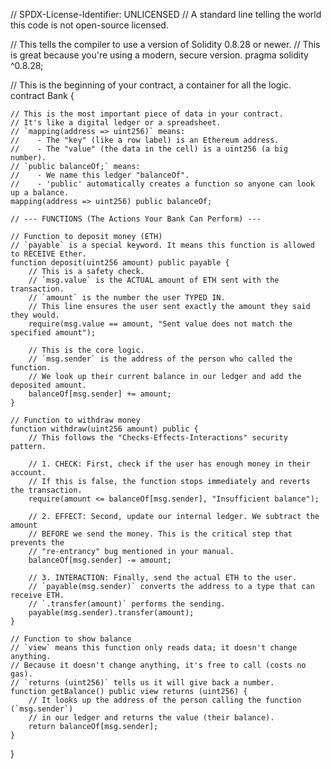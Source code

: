// SPDX-License-Identifier: UNLICENSED
// A standard line telling the world this code is not open-source licensed.

// This tells the compiler to use a version of Solidity 0.8.28 or newer.
// This is great because you're using a modern, secure version.
pragma solidity ^0.8.28;

// This is the beginning of your contract, a container for all the logic.
contract Bank {
    
    // This is the most important piece of data in your contract.
    // It's like a digital ledger or a spreadsheet.
    // `mapping(address => uint256)` means:
    //    - The "key" (like a row label) is an Ethereum address.
    //    - The "value" (the data in the cell) is a uint256 (a big number).
    // `public balanceOf;` means:
    //    - We name this ledger "balanceOf".
    //    - 'public' automatically creates a function so anyone can look up a balance.
    mapping(address => uint256) public balanceOf;

    // --- FUNCTIONS (The Actions Your Bank Can Perform) ---

    // Function to deposit money (ETH)
    // `payable` is a special keyword. It means this function is allowed to RECEIVE Ether.
    function deposit(uint256 amount) public payable {
        // This is a safety check.
        // `msg.value` is the ACTUAL amount of ETH sent with the transaction.
        // `amount` is the number the user TYPED IN.
        // This line ensures the user sent exactly the amount they said they would.
        require(msg.value == amount, "Sent value does not match the specified amount");
        
        // This is the core logic.
        // `msg.sender` is the address of the person who called the function.
        // We look up their current balance in our ledger and add the deposited amount.
        balanceOf[msg.sender] += amount;
    }

    // Function to withdraw money
    function withdraw(uint256 amount) public {
        // This follows the "Checks-Effects-Interactions" security pattern.
        
        // 1. CHECK: First, check if the user has enough money in their account.
        // If this is false, the function stops immediately and reverts the transaction.
        require(amount <= balanceOf[msg.sender], "Insufficient balance");
        
        // 2. EFFECT: Second, update our internal ledger. We subtract the amount
        // BEFORE we send the money. This is the critical step that prevents the
        // "re-entrancy" bug mentioned in your manual.
        balanceOf[msg.sender] -= amount;
        
        // 3. INTERACTION: Finally, send the actual ETH to the user.
        // `payable(msg.sender)` converts the address to a type that can receive ETH.
        // `.transfer(amount)` performs the sending.
        payable(msg.sender).transfer(amount);
    }

    // Function to show balance
    // `view` means this function only reads data; it doesn't change anything.
    // Because it doesn't change anything, it's free to call (costs no gas).
    // `returns (uint256)` tells us it will give back a number.
    function getBalance() public view returns (uint256) {
        // It looks up the address of the person calling the function (`msg.sender`)
        // in our ledger and returns the value (their balance).
        return balanceOf[msg.sender];
    }
}